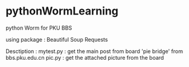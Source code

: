 # pythonWormLearning
python Worm for PKU BBS

using package : 
Beautiful Soup
Requests

Desctiption : 
mytest.py : get the main post from board 'pie bridge' from bbs.pku.edu.cn
pic.py : get the attached picture from the board



